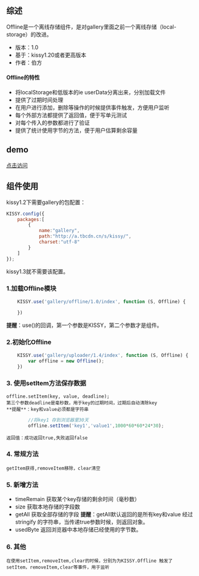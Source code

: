 ## 综述

Offline是一个离线存储组件，是对gallery里面之前一个离线存储（local-storage）的改进。

* 版本：1.0
* 基于：kissy1.20或者更高版本
* 作者：伯方


#### Offline的特性

* 将localStorage和低版本的ie userData分离出来，分别加载文件
* 提供了过期时间处理
* 在用户进行添加，删除等操作的时候提供事件触发，方便用户监听
* 每个外部方法都提供了返回值，便于写单元测试
* 对每个传入的参数都进行了验证
* 提供了统计使用字节的方法，便于用户估算剩余容量

## demo

[点击访问](http://sirzxj.github.com/gallery/offline/1.0/demo.html)

## 组件使用

kissy1.2下需要gallery的包配置：

```javascript
KISSY.config({
    packages:[
        {
            name:"gallery",
            path:"http://a.tbcdn.cn/s/kissy/",
            charset:"utf-8"
        }
    ]
});
```

kissy1.3就不需要该配置。


### 1.加载Offline模块

```javascript
    KISSY.use('gallery/offline/1.0/index', function (S, Offline) {

    })
```
**提醒**：use()的回调，第一个参数是KISSY，第二个参数才是组件。

### 2.初始化Offline

```javascript
    KISSY.use('gallery/uploader/1.4/index', function (S, Offline) {
        var offline = new Offline();
    })
```

### 3. 使用setItem方法保存数据
	offline.setItem(key, value, deadline);
	第三个参数deadline是毫秒数，用于key的过期时间，过期后自动清除key
	**提醒**：key和value必须都是字符串 

```javascript
		//将key1 存到浏览器里30天
        offline.setItem('key1','value1',1000*60*60*24*30);
```
	返回值：成功返回true,失败返回false



### 4. 常规方法
	getItem获得,removeItem移除，clear清空

### 5. 新增方法	

* timeRemain
	获取某个key存储的剩余时间（毫秒数）
* size
	获取本地存储的字段数
* getAll
	获取全部存储的字段
	**提醒**：getAll默认返回的是所有key和value 经过 stringify 的字符串，当传递true参数时候，则返回对象。
* usedByte
	返回浏览器中本地存储已经使用的字节数。
### 6. 其他
	在使用setItem,removeItem,clear的时候，分别为为KISSY.Offline 触发了 setItem，removeItem,clear等事件，用于监听	 

